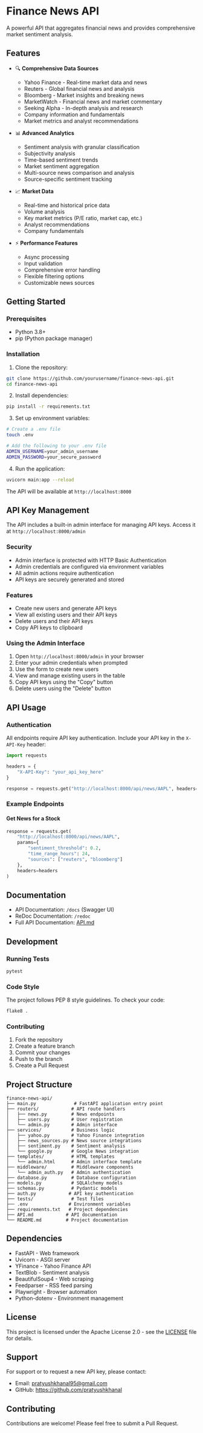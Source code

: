# Finance News API

A powerful API that aggregates financial news and provides comprehensive market sentiment analysis.

## Features

- 🔍 **Comprehensive Data Sources**
  - Yahoo Finance - Real-time market data and news
  - Reuters - Global financial news and analysis
  - Bloomberg - Market insights and breaking news
  - MarketWatch - Financial news and market commentary
  - Seeking Alpha - In-depth analysis and research
  - Company information and fundamentals
  - Market metrics and analyst recommendations

- 📊 **Advanced Analytics**
  - Sentiment analysis with granular classification
  - Subjectivity analysis
  - Time-based sentiment trends
  - Market sentiment aggregation
  - Multi-source news comparison and analysis
  - Source-specific sentiment tracking

- 📈 **Market Data**
  - Real-time and historical price data
  - Volume analysis
  - Key market metrics (P/E ratio, market cap, etc.)
  - Analyst recommendations
  - Company fundamentals

- ⚡ **Performance Features**
  - Async processing
  - Input validation
  - Comprehensive error handling
  - Flexible filtering options
  - Customizable news sources

## Getting Started

### Prerequisites

- Python 3.8+
- pip (Python package manager)

### Installation

1. Clone the repository:
```bash
git clone https://github.com/yourusername/finance-news-api.git
cd finance-news-api
```

2. Install dependencies:
```bash
pip install -r requirements.txt
```

3. Set up environment variables:
```bash
# Create a .env file
touch .env

# Add the following to your .env file
ADMIN_USERNAME=your_admin_username
ADMIN_PASSWORD=your_secure_password
```

4. Run the application:
```bash
uvicorn main:app --reload
```

The API will be available at `http://localhost:8000`

## API Key Management

The API includes a built-in admin interface for managing API keys. Access it at `http://localhost:8000/admin`

### Security
- Admin interface is protected with HTTP Basic Authentication
- Admin credentials are configured via environment variables
- All admin actions require authentication
- API keys are securely generated and stored

### Features
- Create new users and generate API keys
- View all existing users and their API keys
- Delete users and their API keys
- Copy API keys to clipboard

### Using the Admin Interface
1. Open `http://localhost:8000/admin` in your browser
2. Enter your admin credentials when prompted
3. Use the form to create new users
4. View and manage existing users in the table
5. Copy API keys using the "Copy" button
6. Delete users using the "Delete" button

## API Usage

### Authentication
All endpoints require API key authentication. Include your API key in the `X-API-Key` header:

```python
import requests

headers = {
    "X-API-Key": "your_api_key_here"
}

response = requests.get("http://localhost:8000/api/news/AAPL", headers=headers)
```

### Example Endpoints

#### Get News for a Stock
```python
response = requests.get(
    "http://localhost:8000/api/news/AAPL",
    params={
        "sentiment_threshold": 0.2,
        "time_range_hours": 24,
        "sources": ["reuters", "bloomberg"]
    },
    headers=headers
)
```

## Documentation

- API Documentation: `/docs` (Swagger UI)
- ReDoc Documentation: `/redoc`
- Full API Documentation: [API.md](API.md)

## Development

### Running Tests
```bash
pytest
```

### Code Style
The project follows PEP 8 style guidelines. To check your code:
```bash
flake8 .
```

### Contributing
1. Fork the repository
2. Create a feature branch
3. Commit your changes
4. Push to the branch
5. Create a Pull Request

## Project Structure

```
finance-news-api/
├── main.py              # FastAPI application entry point
├── routers/            # API route handlers
│   ├── news.py         # News endpoints
│   ├── users.py        # User registration
│   └── admin.py        # Admin interface
├── services/           # Business logic
│   ├── yahoo.py        # Yahoo Finance integration
│   ├── news_sources.py # News source integrations
│   ├── sentiment.py    # Sentiment analysis
│   └── google.py       # Google News integration
├── templates/          # HTML templates
│   └── admin.html      # Admin interface template
├── middleware/         # Middleware components
│   └── admin_auth.py   # Admin authentication
├── database.py         # Database configuration
├── models.py           # SQLAlchemy models
├── schemas.py          # Pydantic models
├── auth.py            # API key authentication
├── tests/              # Test files
├── .env               # Environment variables
├── requirements.txt   # Project dependencies
├── API.md            # API documentation
└── README.md         # Project documentation
```

## Dependencies

- FastAPI - Web framework
- Uvicorn - ASGI server
- YFinance - Yahoo Finance API
- TextBlob - Sentiment analysis
- BeautifulSoup4 - Web scraping
- Feedparser - RSS feed parsing
- Playwright - Browser automation
- Python-dotenv - Environment management

## License

This project is licensed under the Apache License 2.0 - see the [LICENSE](LICENSE) file for details.

## Support

For support or to request a new API key, please contact:
- Email: pratyushkhanal95@gmail.com
- GitHub: https://github.com/pratyushkhanal

## Contributing

Contributions are welcome! Please feel free to submit a Pull Request. 